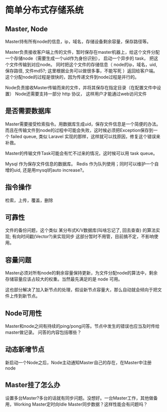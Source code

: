 # 简单分布式存储系统

## Master, Node
Master持有所有node的信息，ip，域名，存储设备剩余容量，保存路径等。

Master负责接收客户端上传的文件，暂时保存在master机器上，给这个文件分配一个存储node（需要生成一个uid作为身份识别）， 启动一个异步的 task， 把这个文件传输到对应node。
同时把这个文件的存储信息（ node的ip，域名，uid, 保存路径, 文件md5?; 这里根据业务可以做很多事，不能写死 ）返回给客户端。
这个分配node的过程是很快的，因为传递文件到node过程是并行的。

Node负责接收Master传输而来的文件，并将其保存在指定目录（在配置文件中设置）
Node还需要支持一部分 http 协议， 这样用户才能通过web访问文件

## 是否需要数据库
Master需要接受检索指令。用数据库生成uid，保存文件信息是一个简便的办法。
而且在传输文件到node的过程中可能会失败，这时候必须把Exception保存到一个 failed queue, 类似 Laravel 实现的那样，这样就可以找原因，修复这个错误来补救。

Master的传输文件Task可能会有忙不过来的情况，这时候可以用 task queue。

Mysql 作为保存文件信息的数据库。
Redis 作为队列使用；同时可以维护一个自增的uid, 还是用mysql的auto increase?。

## 指令操作
检索，上传，覆盖，删除

## 可靠性
文件的备份问题，这个类似 某分布式K/V数据库(叫啥忘记了, 回去查查) 的算法实现; 有向时间戳(Vector?)来实现同步
这部分暂时不用管，目前搞不定，不影响使用。

## 容量问题
Master必须对所有node的剩余容量保持更新，为文件分配node的算法中，剩余存储容量应该占较大的权重。当然最先满足的是 node 可用。

这也部分解决了加入新节点的处理，假设新节点容量大，那么自动就会倾向于把文件上传到新节点。

## Node可用性
Master和node之间有持续的ping/pong问答。节点中发生的错误也应当及时传给master做记录。
问答的内容包括哪些？

## 动态新增节点
新启动一个Node之后，Node主动通知Master自己的存在，在Master中注册node

## Master挂了怎么办
设置多台Master?多台的话就有同步问题。没想好。一台Master工作，其他做备用，Working Master定时向Idle Master同步数据？这样性能会有问题吗？




